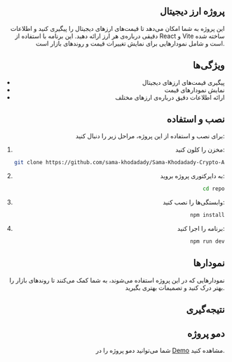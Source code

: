 <div style="text-align: right;">

## پروژه ارز دیجیتال

این پروژه به شما امکان می‌دهد تا قیمت‌های ارزهای دیجیتال را پیگیری کنید و اطلاعات دقیقی درباره‌ی هر ارز ارائه دهید. این برنامه با استفاده از React و Vite ساخته شده است و شامل نمودارهایی برای نمایش تغییرات قیمت و روندهای بازار است.


## ویژگی‌ها
- پیگیری قیمت‌های ارزهای دیجیتال
- نمایش نمودارهای قیمت
- ارائه اطلاعات دقیق درباره‌ی ارزهای مختلف

## نصب و استفاده
برای نصب و استفاده از این پروژه، مراحل زیر را دنبال کنید:
1. مخزن را کلون کنید:
   ```bash
   git clone https://github.com/sama-khodadady/Sama-Khodadady-Crypto-App.git
   ```
2. به دایرکتوری پروژه بروید:
   ```bash
   cd repo
   ```
3. وابستگی‌ها را نصب کنید:
   ```bash
   npm install
   ```
4. برنامه را اجرا کنید:
   ```bash
   npm run dev
   ```

## نمودارها
نمودارهایی که در این پروژه استفاده می‌شوند، به شما کمک می‌کنند تا روندهای بازار را بهتر درک کنید و تصمیمات بهتری بگیرید.

## نتیجه‌گیری

## دمو پروژه
شما می‌توانید دمو پروژه را در  [Demo](sama-khodadady-crypto-app.vercel.app/
) مشاهده کنید.
</div>
